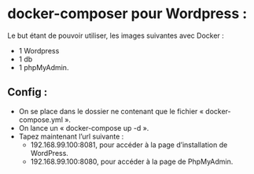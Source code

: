 # docker-composer pour Wordpress :
Le but étant de pouvoir utiliser, les images suivantes avec Docker :
* 1 Wordpress
* 1 db
* 1 phpMyAdmin.

## Config :
* On se place dans le dossier ne contenant que le fichier « docker-compose.yml ».
* On lance un « docker-compose up -d ».
* Tapez maintenant l’url suivante :
  * 192.168.99.100:8081, pour accéder à la page d’installation de WordPress.
  * 192.168.99.100:8080, pour accéder à la page de PhpMyAdmin.
